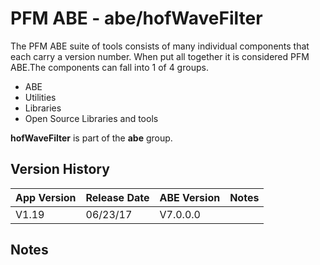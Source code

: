 # PFM ABE - abe/hofWaveFilter

The PFM ABE suite of tools consists of many individual components that each carry a version number.  When put all together it is considered PFM ABE.The components can fall into 1 of 4 groups.
- ABE
- Utilities
- Libraries
- Open Source Libraries and tools

**hofWaveFilter** is part of the **abe** group.

## Version History

|App Version|Release Date|ABE Version|Notes|
|-------|------------|-----|---|
|V1.19|06/23/17|V7.0.0.0|  |

## Notes
